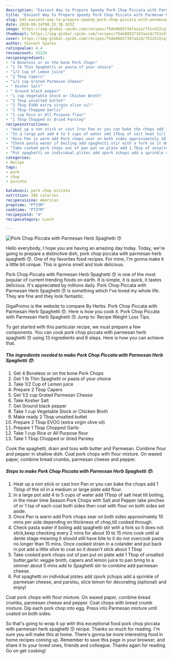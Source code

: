 ```yaml
---
description: "Easiest Way to Prepare Speedy Pork Chop Piccata with Parmesan Herb Spaghetti 😙"
title: "Easiest Way to Prepare Speedy Pork Chop Piccata with Parmesan Herb Spaghetti 😙"
slug: 645-easiest-way-to-prepare-speedy-pork-chop-piccata-with-parmesan-herb-spaghetti
date: 2020-09-24T08:32:38.933Z
image: https://img-global.cpcdn.com/recipes/75de08837347aa1d/751x532cq70/pork-chop-piccata-with-parmesan-herb-spaghetti-😙-recipe-main-photo.jpg
thumbnail: https://img-global.cpcdn.com/recipes/75de08837347aa1d/751x532cq70/pork-chop-piccata-with-parmesan-herb-spaghetti-😙-recipe-main-photo.jpg
cover: https://img-global.cpcdn.com/recipes/75de08837347aa1d/751x532cq70/pork-chop-piccata-with-parmesan-herb-spaghetti-😙-recipe-main-photo.jpg
author: Vincent Sparks
ratingvalue: 4.4
reviewcount: 32224
recipeingredient:
- "4 Boneless or on the bone Pork Chops"
- "1 lb Thin Spaghetti or pasta of your choice"
- "1/2 Cup of Lemon juice"
- "2 Tbsp Capers"
- "1/2 cup Grated Parmesan Cheese"
- " Kosher Salt"
- " Ground black pepper"
- "1 cup Vegetable Stock or Chicken Broth"
- "2 Tbsp unsalted buttet"
- "2 Tbsp EVOO extra virgin olive oil"
- "1 Tbsp Chopped Garlic"
- "1 cup Rice or All Purpose flour"
- "1 Tbsp Chopped or dried Parsley"
recipeinstructions:
- "Heat up a non stick or cast Iron Pan or you can bake the chops add 1 Tblsp of the oil in a medium or large plate add flour."
- "In a large pot add 4 to 5 cups of water add 1Tbsp of salt heat till boiling, in the mean time Season Pork Chops with Salt and Pepper take pinches of or 1 tsp of each coat both sides then coat with flour on both sides set aside."
- "Once Pan is warm add Pork chops sear on both sides approximately 10 mins per side depending on thickness of chop,till cooked through."
- "Check pasta water if boiling add spaghetti stir with a fork so it does not stick,keep checking every 2 mins for about 10 to 15 mins cook until al dente stage meaning it should still have bite to it do not overcook pasta no longer than 15 mins. Once cooked strain in a colander and put back in pot add a little olive to coat so it doesn&#39;t stick about 1 Tbsp"
- "Take cooked pork chops out of pan put on plate add 1 Tbsp of unsalted butter,garlic veggie broth, capers and lemon juice to pan bring to a simmer about 5 mins add to Spaghetti stir to combine add parmesan cheese."
- "Put spaghetti on individual plstes add zpork zchops add a sprinkle of parmesan cheese, and parsleu, slice lemon for decorating (optional) and enjoy!"
categories:
- Recipe
tags:
- pork
- chop
- piccata

katakunci: pork chop piccata 
nutrition: 266 calories
recipecuisine: American
preptime: "PT33M"
cooktime: "PT37M"
recipeyield: "4"
recipecategory: Lunch

---
```



![Pork Chop Piccata with Parmesan Herb Spaghetti 😙](https://img-global.cpcdn.com/recipes/75de08837347aa1d/751x532cq70/pork-chop-piccata-with-parmesan-herb-spaghetti-😙-recipe-main-photo.jpg)

Hello everybody, I hope you are having an amazing day today. Today, we're going to prepare a distinctive dish, pork chop piccata with parmesan herb spaghetti 😙. One of my favorites food recipes. For mine, I'm gonna make it a little bit unique. This is gonna smell and look delicious.

Pork Chop Piccata with Parmesan Herb Spaghetti 😙 is one of the most popular of current trending foods on earth. It is simple, it is quick, it tastes delicious. It's appreciated by millions daily. Pork Chop Piccata with Parmesan Herb Spaghetti 😙 is something which I've loved my whole life. They are fine and they look fantastic.

GigaPromo is the website to compare By Herbs. Pork Chop Piccata with Parmesan Herb Spaghetti 😙. Here is how you cook it. Pork Chop Piccata with Parmesan Herb Spaghetti 😙 Jump to: Recipe Weight Loss Tips.


To get started with this particular recipe, we must prepare a few components. You can cook pork chop piccata with parmesan herb spaghetti 😙 using 13 ingredients and 6 steps. Here is how you can achieve that.

<!--inarticleads1-->

##### The ingredients needed to make Pork Chop Piccata with Parmesan Herb Spaghetti 😙:

1. Get 4 Boneless or on the bone Pork Chops
1. Get 1 lb Thin Spaghetti or pasta of your choice
1. Take 1/2 Cup of Lemon juice
1. Prepare 2 Tbsp Capers
1. Get 1/2 cup Grated Parmesan Cheese
1. Take  Kosher Salt
1. Get  Ground black pepper
1. Take 1 cup Vegetable Stock or Chicken Broth
1. Make ready 2 Tbsp unsalted buttet
1. Prepare 2 Tbsp EVOO (extra virgin olive oil)
1. Prepare 1 Tbsp Chopped Garlic
1. Take 1 cup Rice or All Purpose flour
1. Take 1 Tbsp Chopped or dried Parsley


Cook the spaghetti, drain and toss with butter and Parmesan. Combine flour and pepper in shallow dish. Coat pork chops with flour mixture. On waxed paper, combine bread crumbs, parmesan cheese and pepper. 

<!--inarticleads2-->

##### Steps to make Pork Chop Piccata with Parmesan Herb Spaghetti 😙:

1. Heat up a non stick or cast Iron Pan or you can bake the chops add 1 Tblsp of the oil in a medium or large plate add flour.
1. In a large pot add 4 to 5 cups of water add 1Tbsp of salt heat till boiling, in the mean time Season Pork Chops with Salt and Pepper take pinches of or 1 tsp of each coat both sides then coat with flour on both sides set aside.
1. Once Pan is warm add Pork chops sear on both sides approximately 10 mins per side depending on thickness of chop,till cooked through.
1. Check pasta water if boiling add spaghetti stir with a fork so it does not stick,keep checking every 2 mins for about 10 to 15 mins cook until al dente stage meaning it should still have bite to it do not overcook pasta no longer than 15 mins. Once cooked strain in a colander and put back in pot add a little olive to coat so it doesn&#39;t stick about 1 Tbsp
1. Take cooked pork chops out of pan put on plate add 1 Tbsp of unsalted butter,garlic veggie broth, capers and lemon juice to pan bring to a simmer about 5 mins add to Spaghetti stir to combine add parmesan cheese.
1. Put spaghetti on individual plstes add zpork zchops add a sprinkle of parmesan cheese, and parsleu, slice lemon for decorating (optional) and enjoy!


Coat pork chops with flour mixture. On waxed paper, combine bread crumbs, parmesan cheese and pepper. Coat chops with bread crumb mixture. Dip each pork chop into egg. Press into Parmesan mixture until coated on both sides. 

So that's going to wrap it up with this exceptional food pork chop piccata with parmesan herb spaghetti 😙 recipe. Thanks so much for reading. I'm sure you will make this at home. There's gonna be more interesting food in home recipes coming up. Remember to save this page in your browser, and share it to your loved ones, friends and colleague. Thanks again for reading. Go on get cooking!

